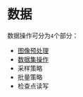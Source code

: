 
# 数据

数据操作可分为`4`个部分：

* [图像预处理](./transforms/index.md)
* [数据集操作](./datasets/index.md)
* 采样策略
* 批量策略
* 检查点读写